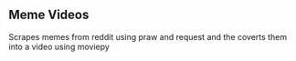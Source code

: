 ## Meme Videos
Scrapes memes from reddit using praw and request and the coverts them into a video using moviepy
